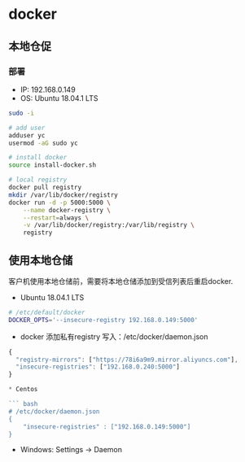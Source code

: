 # docker

## 本地仓促

### 部署
* IP: 192.168.0.149
* OS: Ubuntu 18.04.1 LTS

``` bash
sudo -i

# add user
adduser yc
usermod -aG sudo yc

# install docker
source install-docker.sh

# local registry
docker pull registry
mkdir /var/lib/docker/registry
docker run -d -p 5000:5000 \
    --name docker-registry \
    --restart=always \
    -v /var/lib/docker/registry:/var/lib/registry \
    registry

```

## 使用本地仓储
客户机使用本地仓储前，需要将本地仓储添加到受信列表后重启docker.

* Ubuntu 18.04.1 LTS

``` bash
# /etc/default/docker
DOCKER_OPTS='--insecure-registry 192.168.0.149:5000'
```
* docker 添加私有registry
写入：/etc/docker/daemon.json

``` js
{
  "registry-mirrors": ["https://78i6a9m9.mirror.aliyuncs.com"],
  "insecure-registries": ["192.168.0.240:5000"]
}

* Centos

``` bash
# /etc/docker/daemon.json
{
    "insecure-registries" : ["192.168.0.149:5000"]
}
```

* Windows: Settings -> Daemon
